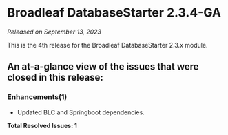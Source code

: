 # Broadleaf DatabaseStarter 2.3.4-GA

_Released on September 13, 2023_

This is the 4th release for the Broadleaf DatabaseStarter 2.3.x module.

## An at-a-glance view of the issues that were closed in this release:

### Enhancements(1)
- Updated BLC and Springboot dependencies.


**Total Resolved Issues: 1**
